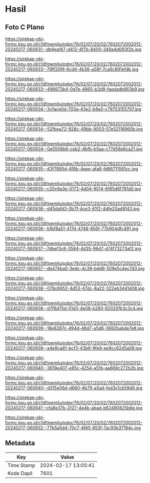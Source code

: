# Hasil

## Foto C Plano

https://sirekap-obj-formc.kpu.go.id/c1df/pemilu/pdpr/76/02/07/20/02/7602072002012-20240217-060931--db9eaf47-d412-4f7b-8400-348a4d093f2b.jpg

https://sirekap-obj-formc.kpu.go.id/c1df/pemilu/pdpr/76/02/07/20/02/7602072002012-20240217-060933--79ff20f6-6cd4-4b36-a58f-7ca9c891efdb.jpg

https://sirekap-obj-formc.kpu.go.id/c1df/pemilu/pdpr/76/02/07/20/02/7602072002012-20240217-060933--496673b4-0d7e-4965-b3d9-faedadb663b9.jpg

https://sirekap-obj-formc.kpu.go.id/c1df/pemilu/pdpr/76/02/07/20/02/7602072002012-20240217-060934--3cface0d-703a-43e2-b8a0-c79753155707.jpg

https://sirekap-obj-formc.kpu.go.id/c1df/pemilu/pdpr/76/02/07/20/02/7602072002012-20240217-060934--52fbea72-928c-49bb-9003-57e52116960b.jpg

https://sirekap-obj-formc.kpu.go.id/c1df/pemilu/pdpr/76/02/07/20/02/7602072002012-20240217-060934--0e5506b6-ceb2-4bfb-b5aa-c77d58e6ca21.jpg

https://sirekap-obj-formc.kpu.go.id/c1df/pemilu/pdpr/76/02/07/20/02/7602072002012-20240217-060935--43f7895d-4f8b-4eee-afa8-fd86711581cc.jpg

https://sirekap-obj-formc.kpu.go.id/c1df/pemilu/pdpr/76/02/07/20/02/7602072002012-20240217-060935--c20c6a3e-0172-4d04-9514-6f85d6f781d0.jpg

https://sirekap-obj-formc.kpu.go.id/c1df/pemilu/pdpr/76/02/07/20/02/7602072002012-20240217-060936--d45dafd3-0b7f-4ce3-81f2-4dfe20ad9143.jpg

https://sirekap-obj-formc.kpu.go.id/c1df/pemilu/pdpr/76/02/07/20/02/7602072002012-20240217-060936--b1bf8a51-417d-4748-856f-77b904dfc491.jpg

https://sirekap-obj-formc.kpu.go.id/c1df/pemilu/pdpr/76/02/07/20/02/7602072002012-20240217-060937--7dbef3c6-3584-4d35-96d7-d74f73273af2.jpg

https://sirekap-obj-formc.kpu.go.id/c1df/pemilu/pdpr/76/02/07/20/02/7602072002012-20240217-060937--db474ba0-3edc-4c39-bdd6-509e5c4ec7d3.jpg

https://sirekap-obj-formc.kpu.go.id/c1df/pemilu/pdpr/76/02/07/20/02/7602072002012-20240217-060938--078c6952-4d53-47dc-8a22-322eb3441d08.jpg

https://sirekap-obj-formc.kpu.go.id/c1df/pemilu/pdpr/76/02/07/20/02/7602072002012-20240217-060938--d7f8d75d-51d3-4e08-b280-92020fb3c3c4.jpg

https://sirekap-obj-formc.kpu.go.id/c1df/pemilu/pdpr/76/02/07/20/02/7602072002012-20240217-060939--18e8287c-494d-48d7-a5d6-3682babde7e8.jpg

https://sirekap-obj-formc.kpu.go.id/c1df/pemilu/pdpr/76/02/07/20/02/7602072002012-20240217-060939--a4e9ca81-bcf3-43b9-9fe9-ee9cc62d5a08.jpg

https://sirekap-obj-formc.kpu.go.id/c1df/pemilu/pdpr/76/02/07/20/02/7602072002012-20240217-060940--3619e407-e85c-4254-a51b-aa668c272b2b.jpg

https://sirekap-obj-formc.kpu.go.id/c1df/pemilu/pdpr/76/02/07/20/02/7602072002012-20240217-060940--d315e06d-d660-4b79-a5ad-fed3c1cb59d9.jpg

https://sirekap-obj-formc.kpu.go.id/c1df/pemilu/pdpr/76/02/07/20/02/7602072002012-20240217-060941--cfa8e37b-3127-4e4b-abad-b62490825b8e.jpg

https://sirekap-obj-formc.kpu.go.id/c1df/pemilu/pdpr/76/02/07/20/02/7602072002012-20240217-060932--77b5a5d4-70c7-4f45-853f-7ac93b37184c.jpg


## Metadata

| Key        | Value               |
| ---------- | ------------------- |
| Time Stamp | 2024-02-17 13:05:41 |
| Kode Dapil | 7601                |



